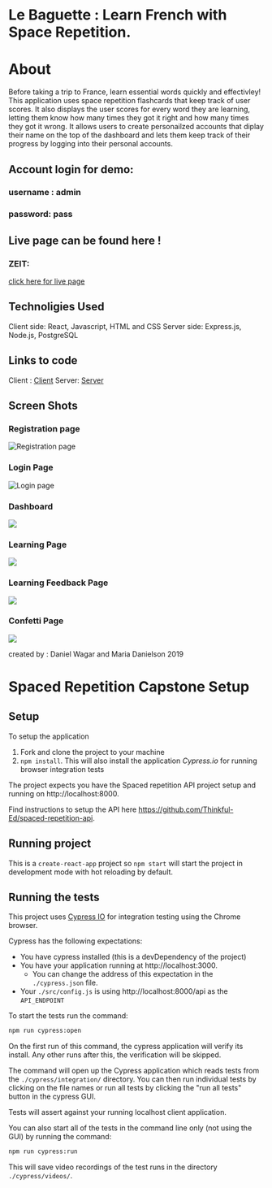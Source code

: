 # Le Baguette : Learn French with Space Repetition.

# About

Before taking a trip to France, learn essential words quickly and effectivley! This application uses space repetition flashcards that keep track of user scores. It also displays the user scores for every word they are learning, letting them know how many times they got it right and how many times they got it wrong. It allows users to create personailzed accounts that diplay their name on the top of the dashboard and lets them keep track of their progress by logging into their personal accounts.

## Account login for demo:

### username : admin

### password: pass

## Live page can be found here !

### ZEIT:

[click here for live page](https://spaced-repetition-app.mal3905.now.sh/learn)

## Technoligies Used

Client side: React, Javascript, HTML and CSS
Server side: Express.js, Node.js, PostgreSQL

## Links to code

Client : [Client](https://github.com/thinkful-ei-heron/Dan_Maria_Spaced-Repetition.git)
Server: [Server](https://github.com/thinkful-ei-heron/Dan_Maria_Spaced-Repitition-API.git)

## Screen Shots

### Registration page

![Registration page](./readme-images/main.png)

### Login Page

![Login page](./readme-images/login.png)

### Dashboard

![](./readme-images/dashboard.png)

### Learning Page

![](./readme-images/learn.png)

### Learning Feedback Page

![](./readme-images/feedback.png)

### Confetti Page

![](./readme-images/confetti.png)

created by : Daniel Wagar and Maria Danielson 2019

# Spaced Repetition Capstone Setup

## Setup

To setup the application

1. Fork and clone the project to your machine
2. `npm install`. This will also install the application _Cypress.io_ for running browser integration tests

The project expects you have the Spaced repetition API project setup and running on http://localhost:8000.

Find instructions to setup the API here https://github.com/Thinkful-Ed/spaced-repetition-api.

## Running project

This is a `create-react-app` project so `npm start` will start the project in development mode with hot reloading by default.

## Running the tests

This project uses [Cypress IO](https://docs.cypress.io) for integration testing using the Chrome browser.

Cypress has the following expectations:

- You have cypress installed (this is a devDependency of the project)
- You have your application running at http://localhost:3000.
  - You can change the address of this expectation in the `./cypress.json` file.
- Your `./src/config.js` is using http://localhost:8000/api as the `API_ENDPOINT`

To start the tests run the command:

```bash
npm run cypress:open
```

On the first run of this command, the cypress application will verify its install. Any other runs after this, the verification will be skipped.

The command will open up the Cypress application which reads tests from the `./cypress/integration/` directory. You can then run individual tests by clicking on the file names or run all tests by clicking the "run all tests" button in the cypress GUI.

Tests will assert against your running localhost client application.

You can also start all of the tests in the command line only (not using the GUI) by running the command:

```bash
npm run cypress:run
```

This will save video recordings of the test runs in the directory `./cypress/videos/`.
